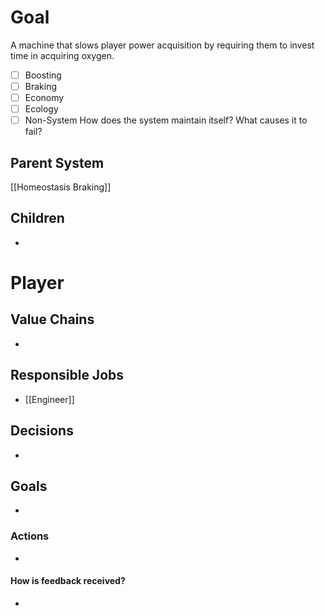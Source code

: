 # Goal
A machine that slows player power acquisition by requiring them to invest time in acquiring oxygen.
- [ ] Boosting
- [ ] Braking
- [ ] Economy
- [ ] Ecology
- [ ] Non-System
How does the system maintain itself? What causes it to fail?

## Parent System
[[Homeostasis Braking]]
## Children
- 
# Player
## Value Chains
- 
## Responsible Jobs
- [[Engineer]]
## Decisions
- 
## Goals
- 
### Actions
- 
#### How is feedback received?
- 
